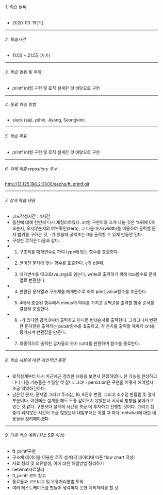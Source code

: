 ###### 1. 학습 날짜

- 2020-03-19(목)

---

###### 2. 학습시간

- 11:00 ~ 21:55 (자가)

---

###### 3. 학습 범위 및 주제

- printf int형 구현 및 로직 설계한 것 바탕으로 구현
---

###### 4. 동료 학습 방법 

- slack (saji, yshin, Jiyang, Seongkim)

---

###### 5. 학습 목표 

-  printf int형 구현 및 로직 설계한 것 바탕으로 구현
	
---

###### 6. 과제 제출 repository 주소

http://13.125.198.2:3000/secho/ft_printf.git

---

###### 7. 상세 학습 내용

- 코드작성시간 : 4시간 
- 옵션에 대해 한번씩 다시 재정리하였다. int형 구현이라 크게 나눌 것은 %뒤에 0이오는지, 오지않는지의 여부확인(zero), 그 다음 숫자(width)를 이용하여 출력할 문자 범위를 구하는 것, -가 왔을때 공백또는 0을 출력할 수 있게 만들면 된다.
- 구성한 로직은 다음과 같다.
- 1. 구조체를 매개변수로 하여 type에 맞는 함수를 호출한다.
- 2. 얻어진 문자에 맞는 함수를 호출한다. c가 d일때.
- 3. 매개변수를 매크로(va_arg)로 읽는다, write로 출력하기 위해 itoa함수로 문자열로 변환한다.
- 4. 변환된 문자열과 구조체를 매개변수로 하여 print_value함수를 호출한다.
- 5. 4에서 호출된 함수에서 minus의 여부를 가지고 공백,0을 출력할 함수 순서를 결정해 호출한다.
- 6. -가 있다면 공백,0부터 출력하고 아니면 반대순서로 출력한다. 그리고나서 변환한 문자열을 출력하는 putstr함수를 호출하고, 각 문자를 출력할 때마다 cnt를 증가시켜 반환값을 만든다.
- 7. 최종적으로 출력한 글자들의 숫자 (cnt)를 반환하며 함수를 종료한다.
---
###### 8. 학습 내용에 대한 개인적인 총평

- 로직설계부터 다시 차근차근 정리한 내용을 보면서 진행하였다. 한 기능을 완성하고 나니 다음 기능들은 수월할 것 같다. 그러나 percision은 구현을 어떻게 해야할지 조금 막막하긴하다.
- 남은건 문자, 문자열 그리고 주소값, 16, 8진수 변환, 그리고 소수점 반올림 및 절삭 부분이다. 이전에는 설계를 해도 도통 감이오지 않았는데 서서히 방향을 찾아가고 있는 것 같다. 구현보다 설계에 시간을 조금 더 투자하고 진행할 것이다. 그리고 집중이 되지않는 시간이 조금 많았는데 내일부터는 이럴 때 마다, netwhat에 대한 내용들을 정리해야겠다.

---

###### 9. 다음 학습 계획 (최소 5줄 이상)

- ft_printf구현
- 구조체 데이터를 이용한 로직 설계(각 데이터에 따른 flow chart 작성)
- 자료 정리 및 오류발생, 이에 대한 해결방법 정리하기
- netwhat자료정리
- ft_printf 코드 참고
- 동료들과 코드비교 및 오류처리방법 토의
- 여러 테스트케이스를 만들어 생각하지 못한 예외처리를 할 것.